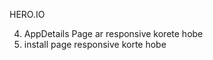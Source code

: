 <span className="bg-clip-text text-transparent bg-gradient-to-br from-[#6538BA] via-[#7A42E8] to-[#8854CE]">HERO.IO</span>

4. AppDetails Page ar responsive korete hobe 
5. install page responsive korte hobe 





